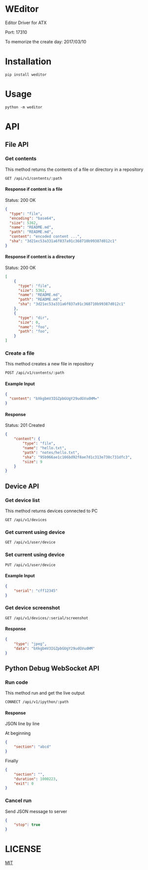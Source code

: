 # WEditor
Editor Driver for ATX

Port: 17310

To memorize the create day: 2017/03/10

# Installation
```
pip install weditor
```

# Usage
```
python -m weditor
```

# API
## File API

### Get contents
This method returns the contents of a file or directory in a repository

```
GET /api/v1/contents/:path
```

#### Response if content is a file
Status: 200 OK

```json
{
  "type": "file",
  "encoding": "base64",
  "size": 5362,
  "name": "README.md",
  "path": "README.md",
  "content": "encoded content ...",
  "sha": "3d21ec53a331a6f037a91c368710b99387d012c1"
}
```

#### Response if content is a directory
Status: 200 OK

```json
[
	{
	  "type": "file",
	  "size": 5362,
	  "name": "README.md",
	  "path": "README.md",
	  "sha": "3d21ec53a331a6f037a91c368710b99387d012c1"
	},
	{
	  "type": "dir",
	  "size": 0,
	  "name": "foo",
	  "path": "foo",
	}
]
```


### Create a file
This method creates a new file in repository

```
POST /api/v1/contents/:path
```

#### Example Input
```json
{
  "content": "bXkgbmV3IGZpbGUgY29udGVudHM="
}
```

#### Response
Status: 201 Created

```json
{
	"content": {
		"type": "file",
		"name": "hello.txt",
		"path": "notes/hello.txt",
		"sha": "95b966ae1c166bd92f8ae7d1c313e738c731dfc3",
		"size": 9
	}
}
```

## Device API
### Get device list
This method returns devices connected to PC

```
GET /api/v1/devices
```

### Get current using device
```
GET /api/v1/user/device
```

### Set current using device
```
PUT /api/v1/user/device
```

#### Example Input
```json
{
	"serial": "cff12345"
}
```

### Get device screenshot
```
GET /api/v1/devices/:serial/screenshot
```

#### Response
```json
{
	"type": "jpeg",
	"data": "bXkgbmV3IGZpbGUgY29udGVudHM"
}
```

## Python Debug WebSocket API
### Run code
This method run and get the live output

```
CONNECT /api/v1/ipython/:path
```

#### Response
JSON line by line

At beginning

```json
{
	"section": "abcd"
}
```

Finally

```json
{
	"section": "",
	"duration": 1000223,
	"exit": 0
}
```

### Cancel run
Send JSON message to server

```json
{
	"stop": true
}
```

# LICENSE
[MIT](LICENSE)
